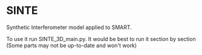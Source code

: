 # SINTE
Synthetic Interferometer model applied to SMART.

To use it run SINTE_3D_main.py.
It would be best to run it section by section (Some parts may not be up-to-date and won't work)

